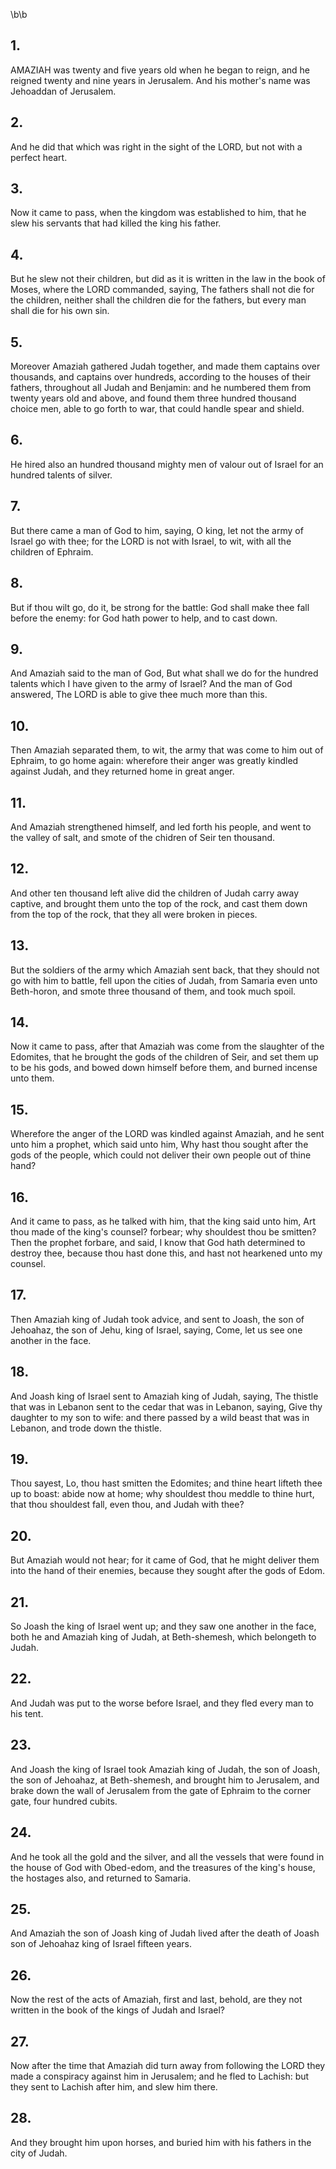 \b\b
## 1.
AMAZIAH was twenty and five years old when he began to reign, and he reigned twenty and nine years in Jerusalem.  And his mother's name was Jehoaddan of Jerusalem.
## 2.
And he did that which was right in the sight of the LORD, but not with a perfect heart.
## 3.
Now it came to pass, when the kingdom was established to him, that he slew his servants that had killed the king his father.
## 4.
But he slew not their children, but did as it is written in the law in the book of Moses, where the LORD commanded, saying, The fathers shall not die for the children, neither shall the children die for the fathers, but every man shall die for his own sin.
## 5.
Moreover Amaziah gathered Judah together, and made them captains over thousands, and captains over hundreds, according to the houses of their fathers, throughout all Judah and Benjamin: and he numbered them from twenty years old and above, and found them three hundred thousand choice men, able to go forth to war, that could handle spear and shield.
## 6.
He hired also an hundred thousand mighty men of valour out of Israel for an hundred talents of silver.
## 7.
But there came a man of God to him, saying, O king, let not the army of Israel go with thee; for the LORD is not with Israel, to wit, with all the children of Ephraim.
## 8.
But if thou wilt go, do it, be strong for the battle: God shall make thee fall before the enemy: for God hath power to help, and to cast down.
## 9.
And Amaziah said to the man of God, But what shall we do for the hundred talents which I have given to the army of Israel?  And the man of God answered, The LORD is able to give thee much more than this.
## 10.
Then Amaziah separated them, to wit, the army that was come to him out of Ephraim, to go home again: wherefore their anger was greatly kindled against Judah, and they returned home in great anger.
## 11.
And Amaziah strengthened himself, and led forth his people, and went to the valley of salt, and smote of the chidren of Seir ten thousand.
## 12.
And other ten thousand left alive did the children of Judah carry away captive, and brought them unto the top of the rock, and cast them down from the top of the rock, that they all were broken in pieces.
## 13.
But the soldiers of the army which Amaziah sent back, that they should not go with him to battle, fell upon the cities of Judah, from Samaria even unto Beth-horon, and smote three thousand of them, and took much spoil.
## 14.
Now it came to pass, after that Amaziah was come from the slaughter of the Edomites, that he brought the gods of the children of Seir, and set them up to be his gods, and bowed down himself before them, and burned incense unto them.
## 15.
Wherefore the anger of the LORD was kindled against Amaziah, and he sent unto him a prophet, which said unto him, Why hast thou sought after the gods of the people, which could not deliver their own people out of thine hand?
## 16.
And it came to pass, as he talked with him, that the king said unto him, Art thou made of the king's counsel?  forbear; why shouldest thou be smitten?  Then the prophet forbare, and said, I know that God hath determined to destroy thee, because thou hast done this, and hast not hearkened unto my counsel.
## 17.
Then Amaziah king of Judah took advice, and sent to Joash, the son of Jehoahaz, the son of Jehu, king of Israel, saying, Come, let us see one another in the face.
## 18.
And Joash king of Israel sent to Amaziah king of Judah, saying, The thistle that was in Lebanon sent to the cedar that was in Lebanon, saying, Give thy daughter to my son to wife: and there passed by a wild beast that was in Lebanon, and trode down the thistle.
## 19.
Thou sayest, Lo, thou hast smitten the Edomites; and thine heart lifteth thee up to boast: abide now at home; why shouldest thou meddle to thine hurt, that thou shouldest fall, even thou, and Judah with thee?
## 20.
But Amaziah would not hear; for it came of God, that he might deliver them into the hand of their enemies, because they sought after the gods of Edom.
## 21.
So Joash the king of Israel went up; and they saw one another in the face, both he and Amaziah king of Judah, at Beth-shemesh, which belongeth to Judah.
## 22.
And Judah was put to the worse before Israel, and they fled every man to his tent.
## 23.
And Joash the king of Israel took Amaziah king of Judah, the son of Joash, the son of Jehoahaz, at Beth-shemesh, and brought him to Jerusalem, and brake down the wall of Jerusalem from the gate of Ephraim to the corner gate, four hundred cubits.
## 24.
And he took all the gold and the silver, and all the vessels that were found in the house of God with Obed-edom, and the treasures of the king's house, the hostages also, and returned to Samaria.
## 25.
And Amaziah the son of Joash king of Judah lived after the death of Joash son of Jehoahaz king of Israel fifteen years.
## 26.
Now the rest of the acts of Amaziah, first and last, behold, are they not written in the book of the kings of Judah and Israel?
## 27.
Now after the time that Amaziah did turn away from following the LORD they made a conspiracy against him in Jerusalem; and he fled to Lachish: but they sent to Lachish after him, and slew him there.
## 28.
And they brought him upon horses, and buried him with his fathers in the city of Judah.
